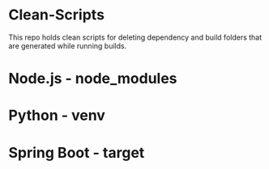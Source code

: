# Clean-Scripts
This repo holds clean scripts for deleting dependency and build folders that are generated while running builds.

# Node.js     - node_modules
# Python      - venv
# Spring Boot - target
